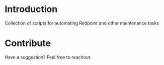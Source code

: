 # Introduction 
Collection of scripts for automating Redpoint and other maintenance tasks


# Contribute
Have a suggestion? Feel free to reachout.

